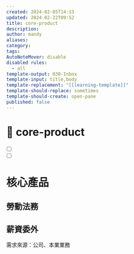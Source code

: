 ```yaml
---
created: 2024-02-05T14:13
updated: 2024-02-22T09:52
title: core-product
description: 
author: mandy
aliases: 
category: 
tags: 
AutoNoteMover: disable
disabled rules:
  - all
template-output: 030-Inbox
template-input: title,body
template-replacement: "[[learning-template]]"
template-should-replace: sometimes
template-should-create: open-pane
published: false
---
```

# 🚀 core-product

- [ ] []()
- [ ] []()

# 核心產品

## 勞動法務

## 薪資委外
需求來源：公司、本業業務